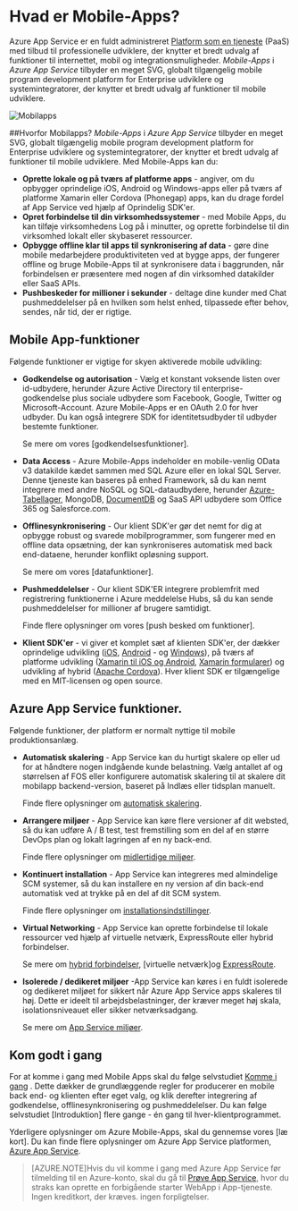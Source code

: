 <properties
    pageTitle="Hvad er Mobile-Apps"
    description="Få mere at vide, hvilke fordele App Service overskuelig mobilapps din virksomhed."
    services="app-service\mobile"
    documentationCenter=""
    authors="adrianhall"
    manager="yochayk"
    editor=""/>

<tags
    ms.service="app-service-mobile"
    ms.workload="na"
    ms.tgt_pltfrm="mobile-multiple"
    ms.devlang="na"
    ms.topic="hero-article"
    ms.date="10/01/2016"
    ms.author="adrianha"/>

# <a name="getting-started"> </a>Hvad er Mobile-Apps?

Azure App Service er en fuldt administreret [Platform som en tjeneste](https://azure.microsoft.com/overview/what-is-paas/) (PaaS) med tilbud til professionelle udviklere, der knytter et bredt udvalg af funktioner til internettet, mobil og integrationsmuligheder. *Mobile-Apps* i *Azure App Service* tilbyder en meget SVG, globalt tilgængelig mobile program development platform for Enterprise udviklere og systemintegratorer, der knytter et bredt udvalg af funktioner til mobile udviklere.

![Mobilapps](./media/app-service-mobile-value-prop/overview.png)

##<a name="why-mobile-apps"></a>Hvorfor Mobilapps?
*Mobile-Apps* i *Azure App Service* tilbyder en meget SVG, globalt tilgængelig mobile program development platform for Enterprise udviklere og systemintegratorer, der knytter et bredt udvalg af funktioner til mobile udviklere. Med Mobile-Apps kan du:

- **Oprette lokale og på tværs af platforme apps** - angiver, om du opbygger oprindelige iOS, Android og Windows-apps eller på tværs af platforme Xamarin eller Cordova (Phonegap) apps, kan du drage fordel af App Service ved hjælp af Oprindelig SDK'er.
- **Opret forbindelse til din virksomhedssystemer** - med Mobile Apps, du kan tilføje virksomhedens Log på i minutter, og oprette forbindelse til din virksomhed lokalt eller skybaseret ressourcer.
- **Opbygge offline klar til apps til synkronisering af data** - gøre dine mobile medarbejdere produktiviteten ved at bygge apps, der fungerer offline og bruge Mobile-Apps til at synkronisere data i baggrunden, når forbindelsen er præsentere med nogen af din virksomhed datakilder eller SaaS APIs.
- **Pushbeskeder for millioner i sekunder** - deltage dine kunder med Chat pushmeddelelser på en hvilken som helst enhed, tilpassede efter behov, sendes, når tid, der er rigtige.

## <a name="mobile-app-features"></a>Mobile App-funktioner
Følgende funktioner er vigtige for skyen aktiverede mobile udvikling:

- **Godkendelse og autorisation** - Vælg et konstant voksende listen over id-udbydere, herunder Azure Active Directory til enterprise-godkendelse plus sociale udbydere som Facebook, Google, Twitter og Microsoft-Account.  Azure Mobile-Apps er en OAuth 2.0 for hver udbyder.  Du kan også integrere SDK for identitetsudbyder til udbyder bestemte funktioner.

  Se mere om vores [godkendelsesfunktioner].

- **Data Access** - Azure Mobile-Apps indeholder en mobile-venlig OData v3 datakilde kædet sammen med SQL Azure eller en lokal SQL Server.  Denne tjeneste kan baseres på enhed Framework, så du kan nemt integrere med andre NoSQL og SQL-dataudbydere, herunder [Azure-Tabellager], MongoDB, [DocumentDB] og SaaS API udbydere som Office 365 og Salesforce.com.
- **Offlinesynkronisering** - Our klient SDK'er gør det nemt for dig at opbygge robust og svarede mobilprogrammer, som fungerer med en offline data opsætning, der kan synkroniseres automatisk med back end-dataene, herunder konflikt opløsning support.

  Se mere om vores [datafunktioner].

- **Pushmeddelelser** - Our klient SDK'ER integrere problemfrit med registrering funktionerne i Azure meddelelse Hubs, så du kan sende pushmeddelelser for millioner af brugere samtidigt.

  Finde flere oplysninger om vores [push besked om funktioner].

- **Klient SDK'er** - vi giver et komplet sæt af klienten SDK'er, der dækker oprindelige udvikling ([iOS], [Android] - og [Windows]), på tværs af platforme udvikling ([Xamarin til iOS og Android], [Xamarin formularer]) og udvikling af hybrid ([Apache Cordova]).  Hver klient SDK er tilgængelige med en MIT-licensen og open source.

## <a name="azure-app-service-features"></a>Azure App Service funktioner.
Følgende funktioner, der platform er normalt nyttige til mobile produktionsanlæg.

- **Automatisk skalering** - App Service kan du hurtigt skalere op eller ud for at håndtere nogen indgående kunde belastning. Vælg antallet af og størrelsen af FOS eller konfigurere automatisk skalering til at skalere dit mobilapp backend-version, baseret på Indlæs eller tidsplan manuelt.

  Finde flere oplysninger om [automatisk skalering].

- **Arrangere miljøer** - App Service kan køre flere versioner af dit websted, så du kan udføre A / B test, test fremstilling som en del af en større DevOps plan og lokalt lagringen af en ny back-end.

  Finde flere oplysninger om [midlertidige miljøer].

- **Kontinuert installation** - App Service kan integreres med almindelige SCM systemer, så du kan installere en ny version af din back-end automatisk ved at trykke på en del af dit SCM system.

  Finde flere oplysninger om [installationsindstillinger].

- **Virtual Networking** - App Service kan oprette forbindelse til lokale ressourcer ved hjælp af virtuelle netværk, ExpressRoute eller hybrid forbindelser.

  Se mere om [hybrid forbindelser], [virtuelle netværk]og [ExpressRoute].

- **Isolerede / dedikeret miljøer** -App Service kan køres i en fuldt isolerede og dedikeret miljøet for sikkert når Azure App Service apps skaleres til høj.  Dette er ideelt til arbejdsbelastninger, der kræver meget høj skala, isolationsniveauet eller sikker netværksadgang.

  Se mere om [App Service miljøer].

## <a name="getting-started"></a>Kom godt i gang ##
For at komme i gang med Mobile Apps skal du følge selvstudiet [Komme i gang] .  Dette dækker de grundlæggende regler for producerer en mobile back end- og klienten efter eget valg, og klik derefter integrering af godkendelse, offlinesynkronisering og pushmeddelelser.  Du kan følge selvstudiet [Introduktion] flere gange - én gang til hver-klientprogrammet.

Yderligere oplysninger om Azure Mobile-Apps, skal du gennemse vores [læ kort].
Du kan finde flere oplysninger om Azure App Service platformen, [Azure App Service].

>[AZURE.NOTE]Hvis du vil komme i gang med Azure App Service før tilmelding til en Azure-konto, skal du gå til [Prøve App Service](https://tryappservice.azure.com/?appServiceName=mobile), hvor du straks kan oprette en forbigående starter WebApp i App-tjeneste. Ingen kreditkort, der kræves. ingen forpligtelser.

<!-- URLs. -->
[Migrate your Mobile Service to App Service]: app-service-mobile-migrating-from-mobile-services.md
[Azure App Service]: ../app-service/app-service-value-prop-what-is.md
[Komme i gang]: app-service-mobile-ios-get-started.md
[Azure-Tabellager]: ../storage/storage-getting-started-guide.md
[DocumentDB]: ../documentdb/documentdb-get-started.md
[af godkendelsesfunktioner]: ./app-service-mobile-auth.md
[funktioner til data]: ./app-service-mobile-offline-data-sync.md
[Push-besked om funktioner]: ../notification-hubs/notification-hubs-push-notification-overview.md
[iOS]: ./app-service-mobile-ios-how-to-use-client-library.md
[Android]: ./app-service-mobile-android-how-to-use-client-library.md
[Windows]: ./app-service-mobile-dotnet-how-to-use-client-library.md
[Xamarin til iOS og Android]: ./app-service-mobile-dotnet-how-to-use-client-library.md
[Xamarin formularer]: ./app-service-mobile-xamarin-forms-get-started.md
[Apache Cordova]: ./app-service-mobile-cordova-how-to-use-client-library.md
[automatisk skalering]: ../app-service-web/web-sites-scale.md
[midlertidige miljøer]: ../app-service-web/web-sites-staged-publishing.md
[installationsindstillinger]: ../app-service-web/web-sites-deploy.md
[hybrid forbindelser]: ../app-service-web/web-sites-hybrid-connection-get-started.md
[virtuelt netværk]: ../app-service-web/web-sites-integrate-with-vnet.md
[ExpressRoute]: ../app-service-web/app-service-app-service-environment-network-configuration-expressroute.md
[App Service miljøer]: ../app-service-web/app-service-app-service-environment-intro.md
[lære kort]: https://azure.microsoft.com/en-us/documentation/learning-paths/appservice-mobileapps/
